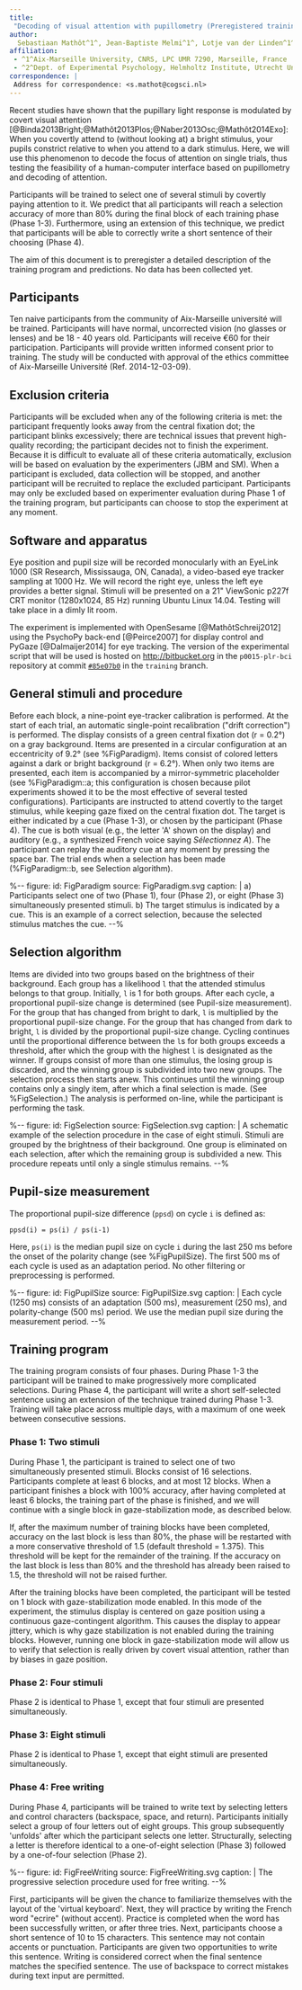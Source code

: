 ```yaml
---
title:
 "Decoding of visual attention with pupillometry (Preregistered training program)"
author:
  Sebastiaan Mathôt^1^, Jean-Baptiste Melmi^1^, Lotje van der Linden^1^, and Stefan Van der Stigchel^2^
affiliation:
 - ^1^Aix-Marseille University, CNRS, LPC UMR 7290, Marseille, France
 - ^2^Dept. of Experimental Psychology, Helmholtz Institute, Utrecht University, The Netherlands
correspondence: |
 Address for correspondence: <s.mathot@cogsci.nl>
---
```


Recent studies have shown that the pupillary light response is modulated by covert visual attention [@Binda2013Bright;@Mathôt2013Plos;@Naber2013Osc;@Mathôt2014Exo]: When you covertly attend to (without looking at) a bright stimulus, your pupils constrict relative to when you attend to a dark stimulus. Here, we will use this phenomenon to decode the focus of attention on single trials, thus testing the feasibility of a human-computer interface based on pupillometry and decoding of attention.

Participants will be trained to select one of several stimuli by covertly paying attention to it. We predict that all participants will reach a selection accuracy of more than 80% during the final block of each training phase (Phase 1-3). Furthermore, using an extension of this technique, we predict that participants will be able to correctly write a short sentence of their choosing (Phase 4).

The aim of this document is to preregister a detailed description of the training program and predictions. No data has been collected yet.

## Participants

Ten naive participants from the community of Aix-Marseille université will be trained. Participants will have normal, uncorrected vision (no glasses or lenses) and be 18 - 40 years old. Participants will receive €60 for their participation. Participants will provide written informed consent prior to training. The study will be conducted with approval of the ethics committee of Aix-Marseille Université (Ref. 2014-12-03-09).

## Exclusion criteria

Participants will be excluded when any of the following criteria is met: the participant frequently looks away from the central fixation dot; the participant blinks excessively; there are technical issues that prevent high-quality recording; the participant decides not to finish the experiment. Because it is difficult to evaluate all of these criteria automatically, exclusion will be based on evaluation by the experimenters (JBM and SM). When a participant is excluded, data collection will be stopped, and another participant will be recruited to replace the excluded participant. Participants may only be excluded based on experimenter evaluation during Phase 1 of the training program, but participants can choose to stop the experiment at any moment.

## Software and apparatus

Eye position and pupil size will be recorded monocularly with an EyeLink 1000 (SR Research, Mississauga, ON, Canada), a video-based eye tracker sampling at 1000 Hz. We will record the right eye, unless the left eye provides a better signal. Stimuli will be presented on a 21" ViewSonic p227f CRT monitor (1280x1024, 85 Hz) running Ubuntu Linux 14.04. Testing will take place in a dimly lit room.

The experiment is implemented with OpenSesame [@MathôtSchreij2012] using the PsychoPy back-end [@Peirce2007] for display control and PyGaze [@Dalmaijer2014] for eye tracking. The version of the experimental script that will be used is hosted on <http://bitbucket.org> in the `p0015-plr-bci` repository at commit [`#85e07b0`](https://bitbucket.org/smathot/p0015-plr-bci/commits/85e07b0b3f0a602c6d5ea469d5602447242852a5) in the `training` branch.

## General stimuli and procedure

Before each block, a nine-point eye-tracker calibration is performed. At the start of each trial, an automatic single-point recalibration ("drift correction") is performed. The display consists of a green central fixation dot (r = 0.2°) on a gray background. Items are presented in a circular configuration at an eccentricity of 9.2° (see %FigParadigm). Items consist of colored letters against a dark or bright background (r = 6.2°). When only two items are presented, each item is accompanied by a mirror-symmetric placeholder (see %FigParadigm::a; this configuration is chosen because pilot experiments showed it to be the most effective of several tested configurations). Participants are instructed to attend covertly to the target stimulus, while keeping gaze fixed on the central fixation dot. The target is either indicated by a cue (Phase 1-3), or chosen by the participant (Phase 4). The cue is both visual (e.g., the letter 'A' shown on the display) and auditory (e.g., a synthesized French voice saying *Sélectionnez A*). The participant can replay the auditory cue at any moment by pressing the space bar. The trial ends when a selection has been made (%FigParadigm::b, see Selection algorithm).

%--
figure:
 id: FigParadigm
 source: FigParadigm.svg
 caption: |
  a) Participants select one of two (Phase 1), four (Phase 2), or eight (Phase 3) simultaneously presented stimuli. b) The target stimulus is indicated by a cue. This is an example of a correct selection, because the selected stimulus matches the cue.
--%

## Selection algorithm

Items are divided into two groups based on the brightness of their background. Each group has a likelihood `l` that the attended stimulus belongs to that group. Initially, `l` is 1 for both groups. After each cycle, a proportional pupil-size change is determined (see Pupil-size measurement). For the group that has changed from bright to dark, `l` is multiplied by the proportional pupil-size change. For the group that has changed from dark to bright, `l` is divided by the proportional pupil-size change. Cycling continues until the proportional difference between the `l`s for both groups exceeds a threshold, after which the group with the highest `l` is designated as the winner. If groups consist of more than one stimulus, the losing group is discarded, and the winning group is subdivided into two new groups. The selection process then starts anew. This continues until the winning group contains only a singly item, after which a final selection is made. (See %FigSelection.) The analysis is performed on-line, while the participant is performing the task.

%--
figure:
 id: FigSelection
 source: FigSelection.svg
 caption: |
  A schematic example of the selection procedure in the case of eight stimuli. Stimuli are grouped by the brightness of their background. One group is eliminated on each selection, after which the remaining group is subdivided a new. This procedure repeats until only a single stimulus remains.
--%


## Pupil-size measurement

The proportional pupil-size difference (`ppsd`) on cycle `i` is defined as:

	ppsd(i) = ps(i) / ps(i-1)

Here, `ps(i)` is the median pupil size on cycle `i` during the last 250 ms before the onset of the polarity change (see %FigPupilSize). The first 500 ms of each cycle is used as an adaptation period. No other filtering or preprocessing is performed.

%--
figure:
 id: FigPupilSize
 source: FigPupilSize.svg
 caption: |
  Each cycle (1250 ms) consists of an adaptation (500 ms), measurement (250 ms), and polarity-change (500 ms) period. We use the median pupil size during the measurement period.
--%

## Training program

The training program consists of four phases. During Phase 1-3 the participant will be trained to make progressively more complicated selections. During Phase 4, the participant will write a short self-selected sentence using an extension of the technique trained during Phase 1-3. Training will take place across multiple days, with a maximum of one week between consecutive sessions.

### Phase 1: Two stimuli

During Phase 1, the participant is trained to select one of two simultaneously presented stimuli. Blocks consist of 16 selections. Participants complete at least 6 blocks, and at most 12 blocks. When a participant finishes a block with 100% accuracy, after having completed at least 6 blocks, the training part of the phase is finished, and we will continue with a single block in gaze-stabilization mode, as described below.

If, after the maximum number of training blocks have been completed, accuracy on the last block is less than 80%, the phase will be restarted with a more conservative threshold of 1.5 (default threshold = 1.375). This threshold will be kept for the remainder of the training. If the accuracy on the last block is less than 80% and the threshold has already been raised to 1.5, the threshold will not be raised further.

After the training blocks have been completed, the participant will be tested on 1 block with gaze-stabilization mode enabled. In this mode of the experiment, the stimulus display is centered on gaze position using a continuous gaze-contingent algorithm. This causes the display to appear jittery, which is why gaze stabilization is not enabled during the training blocks. However, running one block in gaze-stabilization mode will allow us to verify that selection is really driven by covert visual attention, rather than by biases in gaze position.

### Phase 2: Four stimuli

Phase 2 is identical to Phase 1, except that four stimuli are presented simultaneously.

### Phase 3: Eight stimuli

Phase 2 is identical to Phase 1, except that eight stimuli are presented simultaneously.

### Phase 4: Free writing

During Phase 4, participants will be trained to write text by selecting letters and control characters (backspace, space, and return). Participants initially select a group of four letters out of eight groups. This group subsequently 'unfolds' after which the participant selects one letter. Structurally, selecting a letter is therefore identical to a one-of-eight selection (Phase 3) followed by a one-of-four selection (Phase 2).

%--
figure:
 id: FigFreeWriting
 source: FigFreeWriting.svg
 caption: |
  The progressive selection procedure used for free writing.
--%

First, participants will be given the chance to familiarize themselves with the layout of the 'virtual keyboard'. Next, they will practice by writing the French word "ecrire" (without accent). Practice is completed when the word has been successfully written, or after three tries. Next, participants choose a short sentence of 10 to 15 characters. This sentence may not contain accents or punctuation. Participants are given two opportunities to write this sentence. Writing is considered correct when the final sentence matches the specified sentence. The use of backspace to correct mistakes during text input are permitted.

